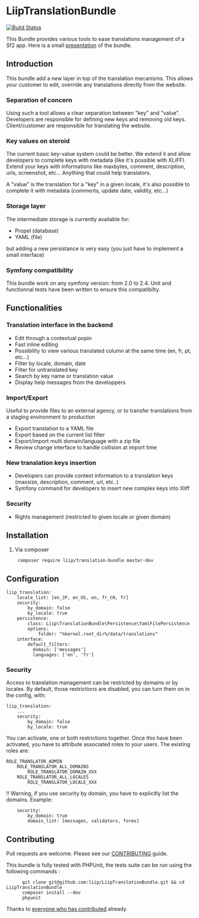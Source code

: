 LiipTranslationBundle
=====================

[![Build Status](https://travis-ci.org/liip/LiipTranslationBundle.png?branch=master)](https://travis-ci.org/liip/LiipTranslationBundle)

This Bundle provides various tools to ease translations management of a Sf2 app. Here is a small [presentation](https://docs.google.com/presentation/d/1JK6vff6cVa92VxRIJ5ORzSUrmbtDPc5bPsFE35soEpw/edit?usp=sharing) of the bundle.


Introduction
------------

This bundle add a new layer in top of the translation mecanisms. This allows your customer to edit, override any translations directly from the website.

### Separation of concern

Using such a tool allows a clear separation between "key" and "value". Developers are responsible for defining new keys and removing old keys.
Client/customer are responsible for translating the website.

### Key values on steroid

The current basic key-value system could be better. We extend it and allow developers to complete keys with metadata (like it's possible with XLiFF).
Extend your keys with informations like maxbytes, comment, description, urls, screenshot, etc... Anything that could help translators.

A "value" is the translation for a "key" in a given locale, it's also possible to complete it with metadata (comments, update date, validity, etc...)

### Storage layer

The intermediate storage is currently available for:

 * Propel (database)
 * YAML (file)

but adding a new persistance is very easy (you just have to implement a small interface)

### Symfony compatibility

This bundle work on any symfony version: from 2.0 to 2.4. Unit and functionnal tests have been written to ensure this compatibilty.


Functionalities
---------------

### Translation interface in the backend

 * Edit through a contextual popin
 * Fast inline editing
 * Possibility to view various translated column at the same time (en, fr, pt, etc...)
 * Filter by locale, domain, date
 * Filter for untranslated key
 * Search by key name or translation value
 * Display help messages from the developpers

### Import/Export

Useful to provide files to an external agency, or to transfer translations from a staging environment to production

 * Export translation to a YAML file
 * Export based on the current list filter
 * Export/import multi domain/language with a zip file
 * Review change interface to handle collision at import time

### New translation keys insertion

 * Developers can provide context information to a translation keys (maxsize, description, comment, url, etc..)
 * Symfony command for developers to insert new complex keys into Xliff

### Security

 * Rights management (restricted to given locale or given domain)


Installation
------------

  1. Via composer

          composer require liip/translation-bundle master-dev

Configuration
-------------

    liip_translation:
        locale_list: [en_JP, en_US, en, fr_CH, fr]
        security:
            by_domain: false
            by_locale: true
        persistence:
            class: Liip\TranslationBundle\Persistence\YamlFilePersistence
            options:
                folder: "%kernel.root_dir%/data/translations"
        interface:
            default_filters:
              domain: ['messages']
              languages: ['en', 'fr']

### Security

Access to translation management can be restricted by domains or by locales. By default, those restrictions are
disabled, you can turn them on in the config, with:

    liip_translation:
        ...
        security:
            by_domain: false
            by_locale: true

You can activate, one or both restrictions together. Once this have been activated, you have to attribute
associated roles to your users. The existing roles are:

    ROLE_TRANSLATOR_ADMIN
        ROLE_TRANSLATOR_ALL_DOMAINS
            ROLE_TRANSLATOR_DOMAIN_XXX
        ROLE_TRANSLATOR_ALL_LOCALES
            ROLE_TRANSLATOR_LOCALE_XXX

!! Warning, if you use security by domain, you have to explicitly list the domains. Example:

        security:
            by_domain: true
            domain_list: [messages, validators, forms]


Contributing
------------

Pull requests are welcome. Please see our [CONTRIBUTING](https://github.com/liip/LiipTranslationBundle/blob/master/CONTRIBUTING.md) guide.

This bundle is fully tested with PHPUnit, the tests suite can be run using the following commands :

          git clone git@github.com:liip/LiipTranslationBundle.git && cd LiipTranslationBundle
          composer install --dev
          phpunit

Thanks to [everyone who has contributed](https://github.com/liip/LiipTranslationBundle/graphs/contributors) already.
